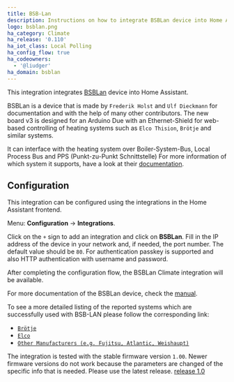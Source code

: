 ```yaml
---
title: BSB-Lan
description: Instructions on how to integrate BSBLan device into Home Assistant.
logo: bsblan.png
ha_category: Climate
ha_release: '0.110'
ha_iot_class: Local Polling
ha_config_flow: true
ha_codeowners:
  - '@liudger'
ha_domain: bsblan
---
```


This integration integrates [BSBLan](https://github.com/fredlcore/bsb_lan) device into Home Assistant.

BSBLan is a device that is made by `Frederik Holst` and `Ulf Dieckmann` for documentation and with
the help of many other contributors.
The new board v3 is designed for an Arduino Due with an Ethernet-Shield for web-based controlling
of heating systems such as `Elco Thision`, `Brötje` and similar systems.

It can interface with the heating system over Boiler-System-Bus, Local Process Bus and PPS (Punkt-zu-Punkt Schnittstelle)
For more information of which system it supports, have a look at their [documentation](https://1coderookie.github.io/BSB-LPB-LAN_EN/).

## Configuration

This integration can be configured using the integrations in the
Home Assistant frontend.

Menu: **Configuration** -> **Integrations**.

Click on the `+` sign to add an integration and click on **BSBLan**.
Fill in the IP address of the device in your network and, if needed,
the port number. The default value should be `80`.
For authentication passkey is supported and also HTTP authentication with username and password.

After completing the configuration flow, the BSBLan Climate integration will be
available.

For more documentation of the BSBLan device, check the [manual](https://1coderookie.github.io/BSB-LPB-LAN_EN/).

To see a more detailed listing of the reported systems which are successfully used with BSB-LAN please follow the corresponding link:

- [`Brötje`](https://1coderookie.github.io/BSB-LPB-LAN_EN/chap03.html#311-broetje)
- [`Elco`](https://1coderookie.github.io/BSB-LPB-LAN_EN/chap03.html#312-elco)
- [`Other Manufacturers (e.g. Fujitsu, Atlantic, Weishaupt)`](https://1coderookie.github.io/BSB-LPB-LAN_EN/chap03.html#313-other-manufacturers)

The integration is tested with the stable firmware version `1.00`. Newer firmware versions do not work because the parameters are changed of the specific info that is needed.
Please use the latest release. [release 1.0](https://github.com/fredlcore/bsb_lan/releases/tag/v1.0)
